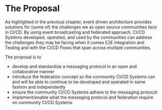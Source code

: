 # The Proposal

As highlighted in the previous chapter, event driven architecture provides solutions for \(some of\) the challenges we as open source communities face in CI/CD. By using event broadcasting and federated approach, CI/CD Systems developed, operated, and used by the communities can address the challenges they may be facing when it comes E2E Integration and Testing and with the CI/CD Flows that span across multiple communities.  


The proposal is to

* develop and standardize a messaging protocol in an open and collaborative manner
* introduce the federation concept so the community CI/CD Systems can and will be able to continue to be developed and operated in same fashion and independently
* ensure the community CI/CD Systems adhere to the messaging protocol
* implement/enable what the messaging protocol and federation require on community CI/CD Systems

